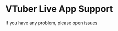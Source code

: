 # VTuber Live App Support
If you have any problem, please open [issues](https://github.com/VTubeTool/VTubeTool.github.io/issues)